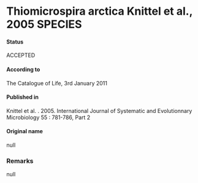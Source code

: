 Thiomicrospira arctica Knittel et al., 2005 SPECIES
=======

#### Status
ACCEPTED

#### According to
The Catalogue of Life, 3rd January 2011

#### Published in
Knittel et al. . 2005. International Journal of Systematic and Evolutionnary Microbiology 55 : 781-786, Part 2

#### Original name
null

### Remarks
null